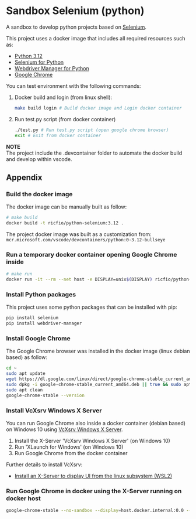 # Sandbox Selenium (python)

A sandbox to develop python projects based on [Selenium](https://www.selenium.dev/).  

This project uses a docker image that includes all required resources such as:  

- [Python 3.12](https://www.python.org/)
- [Selenium for Python](https://pypi.org/project/selenium/)
- [Webdriver Manager for Python](https://pypi.org/project/webdriver-manager/)
- [Google Chrome](https://www.google.com/intl/it_it/chrome/)

You can test environment with the following commands:  

1. Docker build and login (from linux shell):

    ```bash
    make build login # Build docker image and Login docker container
    ```

2. Run test.py script (from docker container)

    ```bash
    ./test.py # Run test.py script (open google chrome browser)
    exit # Exit from docker container
    ```

**NOTE**  
The project include the .devcontainer folder to automate the docker build and develop within vscode.

## Appendix

### Build the docker image

The docker image can be manually built as follow:  

```bash
# make build
docker build -t ricfio/python-selenium:3.12 .
```

The project docker image was built as a customization from:  
`mcr.microsoft.com/vscode/devcontainers/python:0-3.12-bullseye`

### Run a temporary docker container opening Google Chrome inside

```bash
# make run
docker run -it --rm --net host -e DISPLAY=unix$(DISPLAY) ricfio/python-selenium:3.12 google-chrome-stable --no-sandbox
```

### Install Python packages

This project uses some python packages that can be installed with pip:  

```bash
pip install selenium
pip install webdriver-manager
```

### Install Google Chrome

The Google Chrome browser was installed in the docker image (linux debian based) as follow:  

```bash
cd ~
sudo apt update
wget https://dl.google.com/linux/direct/google-chrome-stable_current_amd64.deb
sudo dpkg -i google-chrome-stable_current_amd64.deb || true && sudo apt -y --fix-broken install
sudo apt clean
google-chrome-stable --version
```

### Install VcXsrv Windows X Server

You can run Google Chrome also inside a docker container (debian based) on Windows 10 using [VcXsrv Windows X Server](https://sourceforge.net/projects/vcxsrv/).

1. Install the X-Server 'VcXsrv Windows X Server' (on Windows 10)
2. Run 'XLaunch for Windows' (on Windows 10)
3. Run Google Chrome from the docker container

Further details to install VcXsrv:  

- [Install an X-Server to display UI from the linux subsystem (WSL2)](https://docs.cypress.io/guides/getting-started/installing-cypress#Windows-Subsystem-for-Linux)

### Run Google Chrome in docker using the X-Server running on docker host

```bash
google-chrome-stable --no-sandbox --display=host.docker.internal:0.0 --disable-dev-shm-usage
```
